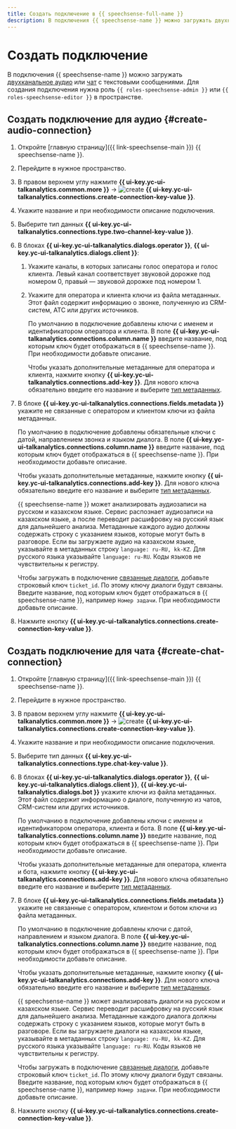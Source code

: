 ```yaml
---
title: Создать подключение в {{ speechsense-full-name }}
description: В подключения {{ speechsense-name }} можно загружать двухканальное аудио или чат с текстовыми сообщениями.
---
```


# Создать подключение

В подключения {{ speechsense-name }} можно загружать [двухканальное аудио](#create-connection-audio) или [чат](#create-connection-chat) с текстовыми сообщениями. Для создания подключения нужна роль `{{ roles-speechsense-admin }}` или `{{ roles-speechsense-editor }}` в пространстве.

## Создать подключение для аудио {#create-audio-connection}

1. Откройте [главную страницу]({{ link-speechsense-main }}) {{ speechsense-name }}.
1. Перейдите в нужное пространство.
1. В правом верхнем углу нажмите **{{ ui-key.yc-ui-talkanalytics.common.more }}** → ![create](../../../_assets/console-icons/thunderbolt.svg) **{{ ui-key.yc-ui-talkanalytics.connections.create-connection-key-value }}**.
1. Укажите название и при необходимости описание подключения.
1. Выберите тип данных **{{ ui-key.yc-ui-talkanalytics.connections.type.two-channel-key-value }}**.
1. В блоках **{{ ui-key.yc-ui-talkanalytics.dialogs.operator }}**, **{{ ui-key.yc-ui-talkanalytics.dialogs.client }}**:

    1. Укажите каналы, в которых записаны голос оператора и голос клиента. Левый канал соответствует звуковой дорожке под номером 0, правый — звуковой дорожке под номером 1.
    1. Укажите для оператора и клиента ключи из файла метаданных. Этот файл содержит информацию о звонке, полученную из CRM-систем, АТС или других источников.

        По умолчанию в подключение добавлены ключи с именем и идентификатором оператора и клиента. В поле **{{ ui-key.yc-ui-talkanalytics.connections.column.name }}** введите название, под которым ключ будет отображаться в {{ speechsense-name }}. При необходимости добавьте описание.

        Чтобы указать дополнительные метаданные для оператора и клиента, нажмите кнопку **{{ ui-key.yc-ui-talkanalytics.connections.add-key }}**. Для нового ключа обязательно введите его название и выберите [тип метаданных](../../concepts/resources-hierarchy.md#connection).

1. В блоке **{{ ui-key.yc-ui-talkanalytics.connections.fields.metadata }}** укажите не связанные с оператором и клиентом ключи из файла метаданных.

    По умолчанию в подключение добавлены обязательные ключи с датой, направлением звонка и языком диалога. В поле **{{ ui-key.yc-ui-talkanalytics.connections.column.name }}** введите название, под которым ключ будет отображаться в {{ speechsense-name }}. При необходимости добавьте описание.

    Чтобы указать дополнительные метаданные, нажмите кнопку **{{ ui-key.yc-ui-talkanalytics.connections.add-key }}**. Для нового ключа обязательно введите его название и выберите [тип метаданных](../../concepts/resources-hierarchy.md#connection).

    {{ speechsense-name }} может анализировать аудиозаписи на русском и казахском языке. Сервис распознает аудиозаписи на казахском языке, а после переводит расшифровку на русский язык для дальнейшего анализа. Метаданные каждого аудио должны содержать строку с указанием языков, которые могут быть в разговоре. Если вы загружаете аудио на казахском языке, указывайте в метаданных строку `language: ru-RU, kk-KZ`. Для русского языка указывайте `language: ru-RU`. Коды языков не чувствительны к регистру.

    Чтобы загружать в подключение [связанные диалоги](../../concepts/dialogs.md#related-dialogs), добавьте строковый ключ `ticket_id`. По этому ключу диалоги будут связаны. Введите название, под которым ключ будет отображаться в {{ speechsense-name }}, например `Номер задачи`. При необходимости добавьте описание.

1. Нажмите кнопку **{{ ui-key.yc-ui-talkanalytics.connections.create-connection-key-value }}**.

## Создать подключение для чата {#create-chat-connection}

1. Откройте [главную страницу]({{ link-speechsense-main }}) {{ speechsense-name }}.
1. Перейдите в нужное пространство.
1. В правом верхнем углу нажмите **{{ ui-key.yc-ui-talkanalytics.common.more }}** → ![create](../../../_assets/console-icons/thunderbolt.svg) **{{ ui-key.yc-ui-talkanalytics.connections.create-connection-key-value }}**.
1. Укажите название и при необходимости описание подключения.
1. Выберите тип данных **{{ ui-key.yc-ui-talkanalytics.connections.type.chat-key-value }}**.
1. В блоках **{{ ui-key.yc-ui-talkanalytics.dialogs.operator }}**, **{{ ui-key.yc-ui-talkanalytics.dialogs.client }}**, **{{ ui-key.yc-ui-talkanalytics.dialogs.bot }}** укажите ключи из файла метаданных. Этот файл содержит информацию о диалоге, полученную из чатов, CRM-систем или других источников.

    По умолчанию в подключение добавлены ключи с именем и идентификатором оператора, клиента и бота. В поле **{{ ui-key.yc-ui-talkanalytics.connections.column.name }}** введите название, под которым ключ будет отображаться в {{ speechsense-name }}. При необходимости добавьте описание.

    Чтобы указать дополнительные метаданные для оператора, клиента и бота, нажмите кнопку **{{ ui-key.yc-ui-talkanalytics.connections.add-key }}**. Для нового ключа обязательно введите его название и выберите [тип метаданных](../../concepts/resources-hierarchy.md#connection).

1. В блоке **{{ ui-key.yc-ui-talkanalytics.connections.fields.metadata }}** укажите не связанные с оператором, клиентом и ботом ключи из файла метаданных.

    По умолчанию в подключение добавлены ключи с датой, направлением и языком диалога. В поле **{{ ui-key.yc-ui-talkanalytics.connections.column.name }}** введите название, под которым ключ будет отображаться в {{ speechsense-name }}. При необходимости добавьте описание.

    Чтобы указать дополнительные метаданные, нажмите кнопку **{{ ui-key.yc-ui-talkanalytics.connections.add-key }}**. Для нового ключа обязательно введите его название и выберите [тип метаданных](../../concepts/resources-hierarchy.md#connection).

    {{ speechsense-name }} может анализировать диалоги на русском и казахском языке. Сервис переводит расшифровку на русский язык для дальнейшего анализа. Метаданные каждого диалога должны содержать строку с указанием языков, которые могут быть в разговоре. Если вы загружаете диалоги на казахском языке, указывайте в метаданных строку `language: ru-RU, kk-KZ`. Для русского языка указывайте `language: ru-RU`. Коды языков не чувствительны к регистру.

    Чтобы загружать в подключение [связанные диалоги](../../concepts/dialogs.md#related-dialogs), добавьте строковый ключ `ticket_id`. По этому ключу диалоги будут связаны. Введите название, под которым ключ будет отображаться в {{ speechsense-name }}, например `Номер задачи`. При необходимости добавьте описание.

1. Нажмите кнопку **{{ ui-key.yc-ui-talkanalytics.connections.create-connection-key-value }}**.
